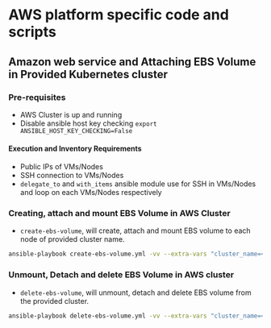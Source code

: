 
# AWS platform specific code and scripts

## Amazon web service and Attaching EBS Volume in Provided Kubernetes cluster

### Pre-requisites

- AWS Cluster is up and running
- Disable ansible host key checking `export ANSIBLE_HOST_KEY_CHECKING=False`

#### Execution and Inventory Requirements

- Public IPs of VMs/Nodes
- SSH connection to VMs/Nodes
- `delegate_to` and `with_items` ansible module use for SSH in VMs/Nodes and loop on each VMs/Nodes respectively

### Creating, attach and mount EBS Volume in AWS Cluster

- `create-ebs-volume`, will create, attach and mount EBS volume to each node of provided cluster name.

```bash
ansible-playbook create-ebs-volume.yml -vv --extra-vars "cluster_name=<aws-cluster-name>"
```

### Unmount, Detach and delete EBS Volume in AWS cluster

- `delete-ebs-volume`, will unmount, detach and delete EBS volume from the provided cluster.

```bash
ansible-playbook delete-ebs-volume.yml -vv --extra-vars "cluster_name=<aws-cluster-name>"
```